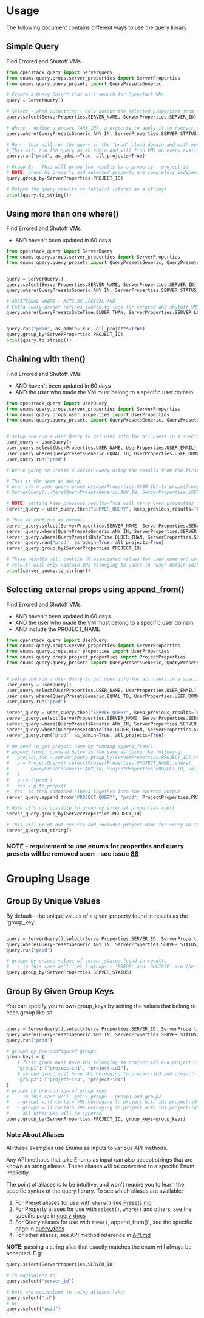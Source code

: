 # Usage
The following document contains different ways to use the query library

## Simple Query
Find Errored and Shutoff VMs

```python
from openstack_query import ServerQuery
from enums.query.props.server_properties import ServerProperties
from enums.query.query_presets import QueryPresetsGeneric

# Create a Query Object that will search for Openstack VMs
query = ServerQuery()

# Select - when outputting - only output the selected properties from each VM
query.select(ServerProperties.SERVER_NAME, ServerProperties.SERVER_ID)

# Where - define a preset (ANY_IN), a property to apply it to (server_status) and value/s to look for (ERROR, SHUTOFF)
query.where(QueryPresetsGeneric.ANY_IN, ServerProperties.SERVER_STATUS, values=["ERROR", "SHUTOFF"])

# Run - this will run the query in the "prod" cloud domain and with meta-params as_admin and all_projects.
# This will run the query as an admin and will find VMs on every available project
query.run("prod", as_admin=True, all_projects=True)

# Group By - This will group the results by a property - project_id
# NOTE: group by property and selected property are completely independent
query.group_by(ServerProperties.PROJECT_ID)

# Output the query results to table(s) (stored as a string)
print(query.to_string())
```


## Using more than one where()

Find Errored and Shutoff VMs
- AND haven't been updated in 60 days

```python
from openstack_query import ServerQuery
from enums.query.props.server_properties import ServerProperties
from enums.query.query_presets import QueryPresetsGeneric, QueryPresetsDateTime


query = ServerQuery()
query.select(ServerProperties.SERVER_NAME, ServerProperties.SERVER_ID)
query.where(QueryPresetsGeneric.ANY_IN, ServerProperties.SERVER_STATUS, values=["ERROR", "SHUTOFF"])

# ADDITIONAL WHERE - ACTS AS LOGICAL AND
# Extra query preset refines search to look for errored and shutoff VMs that haven't been updated in 60 days
query.where(QueryPresetsDateTime.OLDER_THAN, ServerProperties.SERVER_LAST_UPDATED_DATE, days=60)


query.run("prod", as_admin=True, all_projects=True)
query.group_by(ServerProperties.PROJECT_ID)
print(query.to_string())
```

## Chaining with then()

Find Errored and Shutoff VMs
- AND haven't been updated in 60 days
- AND the user who made the VM must belong to a specific user domain


```python
from openstack_query import UserQuery
from enums.query.props.server_properties import ServerProperties
from enums.query.props.user_properties import UserProperties
from enums.query.query_presets import QueryPresetsGeneric, QueryPresetsDateTime


# setup and run a User Query to get user info for all users in a specific domain
user_query = UserQuery()
user_query.select(UserProperties.USER_NAME, UserProperties.USER_EMAIL)
user_query.where(QueryPresetsGeneric.EQUAL_TO, UserProperties.USER_DOMAIN_ID, value="user-domain-id1")
user_query.run("prod")

# We're going to create a Server Query using the results from the first query

# This is the same as doing:
# user_ids = user_query.group_by(UserProperties.USER_ID).to_props().keys()
# ServerQuery().where(QueryPresetsGeneric.ANY_IN, ServerProperties.USER_ID, values=list(user_ids))

# NOTE: setting keep_previous_results=True will carry over properties we've selected for from the previous query
server_query = user_query.then("SERVER_QUERY", keep_previous_results=True)

# Then we continue as normal!
server_query.select(ServerProperties.SERVER_NAME, ServerProperties.SERVER_ID)
server_query.where(QueryPresetsGeneric.ANY_IN, ServerProperties.SERVER_STATUS, values=["ERROR", "SHUTOFF"])
server_query.where(QueryPresetsDateTime.OLDER_THAN, ServerProperties.SERVER_LAST_UPDATED_DATE, days=60)
server_query.run("prod", as_admin=True, all_projects=True)
server_query.group_by(ServerProperties.PROJECT_ID)

# These results will contain VM associated values for user_name and user_email
# results will only contain VMs belonging to users in "user-domain-id1"
print(server_query.to_string())
```

## Selecting external props using append_from()

Find Errored and Shutoff VMs
- AND haven't been updated in 60 days
- AND the user who made the VM must belong to a specific user domain.
- AND include the PROJECT_NAME

```python
from openstack_query import UserQuery
from enums.query.props.server_properties import ServerProperties
from enums.query.props.user_properties import UserProperties
from enums.query.props.project_properties import ProjectProperties
from enums.query.query_presets import QueryPresetsGeneric, QueryPresetsDateTime


# setup and run a User Query to get user info for all users in a specific domain
user_query = UserQuery()
user_query.select(UserProperties.USER_NAME, UserProperties.USER_EMAIL)
user_query.where(QueryPresetsGeneric.EQUAL_TO, UserProperties.USER_DOMAIN_ID, value="user-domain-id1")
user_query.run("prod")

server_query = user_query.then("SERVER_QUERY", keep_previous_results=True)
server_query.select(ServerProperties.SERVER_NAME, ServerProperties.SERVER_ID)
server_query.where(QueryPresetsGeneric.ANY_IN, ServerProperties.SERVER_STATUS, values=["ERROR", "SHUTOFF"])
server_query.where(QueryPresetsDateTime.OLDER_THAN, ServerProperties.SERVER_LAST_UPDATED_DATE, days=60)
server_query.run("prod", as_admin=True, all_projects=True)

# We need to get project name by running append_from()
# append_from() command below is the same as doing the following:
#   project_ids = server_query.group_by(ServerProperties.PROJECT_ID).to_props().keys()
#   p = ProjectQuery().select(ProjectProperties.PROJECT_NAME).where(
#        QueryPresetsGeneric.ANY_IN, ProjectProperties.PROJECT_ID, values=list(project_ids)
#   )
#   p.run("prod")
#   res = p.to_props()
# `res` is then combined zipped together into the current output
server_query.append_from("PROJECT_QUERY", "prod", ProjectProperties.PROJECT_ID)

# Note it's not possible to group by external properties (yet)
server_query.group_by(ServerProperties.PROJECT_ID)

# This will print out results and includes project name for every VM too
server_query.to_string()
```
### NOTE - requirement to use enums for properties and query presets will be removed soon - see issue [88](https://github.com/stfc/st2-cloud-pack/issues/88)

# Grouping Usage

## Group By Unique Values
By default - the unique values of a given property found in results as the 'group_key'
```python

query = ServerQuery().select(ServerProperties.SERVER_ID, ServerProperties.SERVER_NAME)
query.where(QueryPresetsGeneric.ANY_IN, ServerProperties.SERVER_STATUS, values=["ERROR", "SHUTOFF"])
query.run("prod")

# groups by unique values of server_status found in results
#   - in this case we'll get 2 groups - 'ERROR' and 'SHUTOFF' are the group keys
query.group_by(ServerProperties.SERVER_STATUS)
```

## Group By Given Group Keys
You can specify you're own group_keys by setting the values that belong to each group like so:
```python

query = ServerQuery().select(ServerProperties.SERVER_ID, ServerProperties.SERVER_NAME)
query.where(QueryPresetsGeneric.ANY_IN, ServerProperties.SERVER_STATUS, values=["ERROR", "SHUTOFF"])
query.run("prod")

# groups by pre-configured groups
group_keys = {
    # first group must have VMs belonging to project-id1 and project-id2
    "group1": ["project-id1", "project-id2"],
    # second group must have VMs belonging to project-id3 and project-id3
    "group2": ["project-id3", "project-id4"]
}
# groups by pre-configured group keys
#   - in this case we'll get 2 groups - group1 and group2
#   - group1 will contain VMs belonging to project with ids project-id1 and project-id2
#   - group2 will contain VMs belonging to project with ids project-id3 and project-id4
#   - all other VMs will be ignored
query.group_by(ServerProperties.PROJECT_ID, group_keys=group_keys)
```

### Note About Aliases

All these examples use Enums as inputs to various API methods.

Any API methods that take Enums as input can also accept strings that are known as string aliases.
These aliases will be converted to a specific Enum implicitly.

The point of aliases is to be intuitive, and won't require you to learn the specific syntax of the query library.
To see which aliases are available:

1. For Preset aliases for use with `where()` see [Presets.md](PRESETS.md)
2. For Property aliases for use with `select()`, `where()` and others, see the specific page in [query_docs](query_docs)
3. For Query aliases for use with `then()`, append_from()`, see the specific page in [query_docs](query_docs)
4. For other aliases, see API method reference in [API.md](API.md)

**NOTE**: passing a string alias that exactly matches the enum will always be accepted. E.g:

```python
query.select(ServerProperties.SERVER_ID)

# is equivalent to
query.select("server_id")

# both are equivalent to using aliases like:
query.select("id")
# or
query.select("uuid")
```
